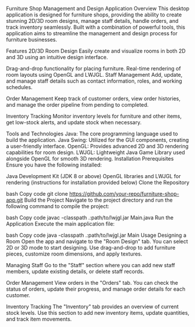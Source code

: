 Furniture Shop Management and Design Application
Overview
This desktop application is designed for furniture shops, providing the ability to create stunning 2D/3D room designs, manage staff details, handle orders, and track inventory seamlessly. Built with a combination of powerful tools, this application aims to streamline the management and design process for furniture businesses.

Features
2D/3D Room Design
Easily create and visualize rooms in both 2D and 3D using an intuitive design interface.

Drag-and-drop functionality for placing furniture.
Real-time rendering of room layouts using OpenGL and LWJGL.
Staff Management
Add, update, and manage staff details such as contact information, roles, and working schedules.

Order Management
Keep track of customer orders, view order histories, and manage the order pipeline from pending to completed.

Inventory Tracking
Monitor inventory levels for furniture and other items, get low-stock alerts, and update stock when necessary.

Tools and Technologies
Java: The core programming language used to build the application.
Java Swing: Utilized for the GUI components, creating a user-friendly interface.
OpenGL: Provides advanced 2D and 3D rendering capabilities for room design.
LWJGL: Lightweight Java Game Library used alongside OpenGL for smooth 3D rendering.
Installation
Prerequisites
Ensure you have the following installed:

Java Development Kit (JDK 8 or above)
OpenGL libraries and LWJGL for rendering (instructions for installation provided below)
Clone the Repository

bash
Copy code
git clone https://github.com/your-repo/furniture-shop-app.git
Build the Project Navigate to the project directory and run the following command to compile the project:

bash
Copy code
javac -classpath .:path/to/lwjgl.jar Main.java
Run the Application Execute the main application file:

bash
Copy code
java -classpath .:path/to/lwjgl.jar Main
Usage
Designing a Room
Open the app and navigate to the "Room Design" tab. You can select 2D or 3D mode to start designing. Use drag-and-drop to add furniture pieces, customize room dimensions, and apply textures.

Managing Staff
Go to the "Staff" section where you can add new staff members, update existing details, or delete staff records.

Order Management
View orders in the "Orders" tab. You can check the status of orders, update their progress, and manage order details for each customer.

Inventory Tracking
The "Inventory" tab provides an overview of current stock levels. Use this section to add new inventory items, update quantities, and track item movements.
